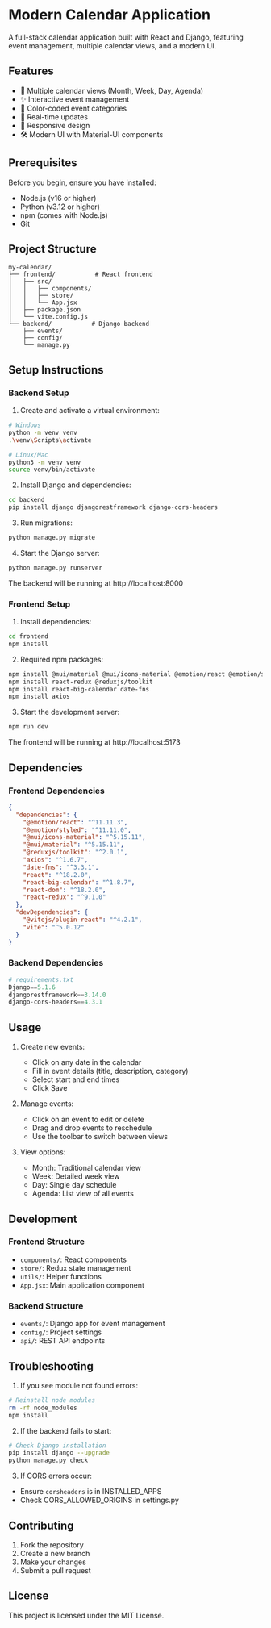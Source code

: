 # Modern Calendar Application

A full-stack calendar application built with React and Django, featuring event management, multiple calendar views, and a modern UI.

## Features

- 📅 Multiple calendar views (Month, Week, Day, Agenda)
- ✨ Interactive event management
- 🎨 Color-coded event categories
- 🔄 Real-time updates
- 📱 Responsive design
- 🛠 Modern UI with Material-UI components

## Prerequisites

Before you begin, ensure you have installed:
- Node.js (v16 or higher)
- Python (v3.12 or higher)
- npm (comes with Node.js)
- Git

## Project Structure

```
my-calendar/
├── frontend/           # React frontend
│   ├── src/
│   │   ├── components/
│   │   ├── store/
│   │   └── App.jsx
│   ├── package.json
│   └── vite.config.js
└── backend/           # Django backend
    ├── events/
    ├── config/
    └── manage.py
```

## Setup Instructions

### Backend Setup

1. Create and activate a virtual environment:
```bash
# Windows
python -m venv venv
.\venv\Scripts\activate

# Linux/Mac
python3 -m venv venv
source venv/bin/activate
```

2. Install Django and dependencies:
```bash
cd backend
pip install django djangorestframework django-cors-headers
```

3. Run migrations:
```bash
python manage.py migrate
```

4. Start the Django server:
```bash
python manage.py runserver
```
The backend will be running at http://localhost:8000

### Frontend Setup

1. Install dependencies:
```bash
cd frontend
npm install
```

2. Required npm packages:
```bash
npm install @mui/material @mui/icons-material @emotion/react @emotion/styled
npm install react-redux @reduxjs/toolkit
npm install react-big-calendar date-fns
npm install axios
```

3. Start the development server:
```bash
npm run dev
```
The frontend will be running at http://localhost:5173

## Dependencies

### Frontend Dependencies
```json
{
  "dependencies": {
    "@emotion/react": "^11.11.3",
    "@emotion/styled": "^11.11.0",
    "@mui/icons-material": "^5.15.11",
    "@mui/material": "^5.15.11",
    "@reduxjs/toolkit": "^2.0.1",
    "axios": "^1.6.7",
    "date-fns": "^3.3.1",
    "react": "^18.2.0",
    "react-big-calendar": "^1.8.7",
    "react-dom": "^18.2.0",
    "react-redux": "^9.1.0"
  },
  "devDependencies": {
    "@vitejs/plugin-react": "^4.2.1",
    "vite": "^5.0.12"
  }
}
```

### Backend Dependencies
```python
# requirements.txt
Django==5.1.6
djangorestframework==3.14.0
django-cors-headers==4.3.1
```

## Usage

1. Create new events:
   - Click on any date in the calendar
   - Fill in event details (title, description, category)
   - Select start and end times
   - Click Save

2. Manage events:
   - Click on an event to edit or delete
   - Drag and drop events to reschedule
   - Use the toolbar to switch between views

3. View options:
   - Month: Traditional calendar view
   - Week: Detailed week view
   - Day: Single day schedule
   - Agenda: List view of all events

## Development

### Frontend Structure
- `components/`: React components
- `store/`: Redux state management
- `utils/`: Helper functions
- `App.jsx`: Main application component

### Backend Structure
- `events/`: Django app for event management
- `config/`: Project settings
- `api/`: REST API endpoints

## Troubleshooting

1. If you see module not found errors:
```bash
# Reinstall node modules
rm -rf node_modules
npm install
```

2. If the backend fails to start:
```bash
# Check Django installation
pip install django --upgrade
python manage.py check
```

3. If CORS errors occur:
- Ensure `corsheaders` is in INSTALLED_APPS
- Check CORS_ALLOWED_ORIGINS in settings.py

## Contributing

1. Fork the repository
2. Create a new branch
3. Make your changes
4. Submit a pull request

## License

This project is licensed under the MIT License. 